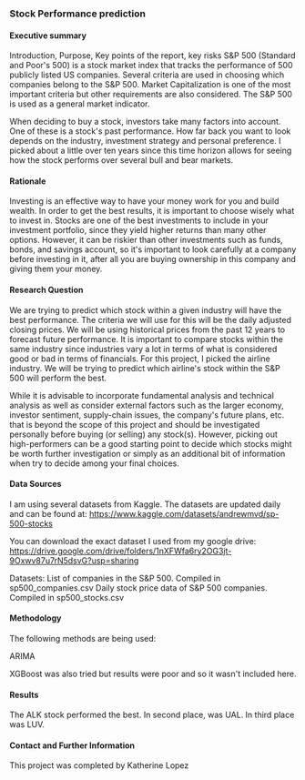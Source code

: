 ### Stock Performance prediction


#### Executive summary
Introduction, Purpose, Key points of the report, key risks
S&P 500 (Standard and Poor's 500) is a stock market index that tracks the performance of 500 publicly listed US companies. Several criteria are used in choosing which companies belong to the S&P 500. Market Capitalization is one of the most important criteria but other requirements are also considered. The S&P 500 is used as a general market indicator.

When deciding to buy a stock, investors take many factors into account. One of these is a stock's past performance. How far back you want to look depends on the industry, investment strategy and personal preference. I picked about a little over ten years since this time horizon allows for seeing how the stock performs over several bull and bear markets. 

#### Rationale
Investing is an effective way to have your money work for you and build wealth. In order to get the best results, it is important to choose wisely what to invest in. Stocks are one of the best investments to include in your investment portfolio, since they yield higher returns than many other options. However, it can be riskier than other investments such as funds, bonds, and savings account, so it's important to look carefully at a company before investing in it, after all you are buying ownership in this company and giving them your money. 

#### Research Question
We are trying to predict which stock within a given industry will have the best performance. The criteria we will use for this will be the daily adjusted closing prices. We will be using historical prices from the past 12 years to forecast future performance. It is important to compare stocks within the same industry since industries vary a lot in terms of what is considered good or bad in terms of financials. For this project, I picked the airline industry. We will be trying to predict which airline's stock within the S&P 500 will perform the best.  

While it is advisable to incorporate fundamental analysis and technical analysis as well as consider external factors such as the larger economy, investor sentiment, supply-chain issues, the company's future plans, etc. that is beyond the scope of this project and should be investigated personally before buying (or selling) any stock(s). However, picking out high-performers can be a good starting point to decide which stocks might be worth further investigation or simply as an additional bit of information when try to decide among your final choices. 


#### Data Sources
I am using several datasets from Kaggle. The datasets are updated daily and can be found at: https://www.kaggle.com/datasets/andrewmvd/sp-500-stocks

You can download the exact dataset I used from my google drive:
https://drive.google.com/drive/folders/1nXFWfa6ry2OG3jt-9Oxwv87u7rN5dsvG?usp=sharing

Datasets:
List of companies in the S&P 500. Compiled in sp500_companies.csv
Daily stock price data of S&P 500 companies. Compiled in sp500_stocks.csv 
 
#### Methodology
The following methods are being used:

ARIMA

XGBoost was also tried but results were poor and so it wasn't included here. 

#### Results
The ALK stock performed the best. In second place, was UAL. In third place was LUV.

#### Contact and Further Information
This project was completed by Katherine Lopez
